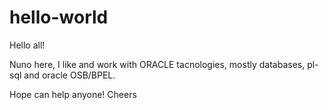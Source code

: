 # hello-world
Hello all!

Nuno here, I like and work with ORACLE tacnologies, mostly databases, pl-sql and oracle OSB/BPEL.

Hope can help anyone!
Cheers
